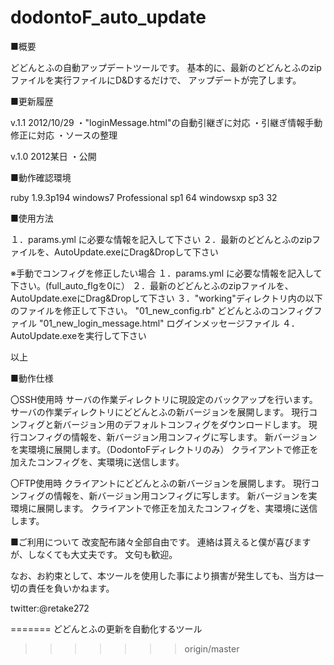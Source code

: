 dodontoF_auto_update
====================

■概要

どどんとふの自動アップデートツールです。
基本的に、最新のどどんとふのzipファイルを実行ファイルにD&Dするだけで、
アップデートが完了します。




■更新履歴

v.1.1  2012/10/29
・"loginMessage.html"の自動引継ぎに対応
・引継ぎ情報手動修正に対応
・ソースの整理

v.1.0  2012某日
・公開




■動作確認環境

ruby 1.9.3p194
windows7 Professional sp1 64
windowsxp sp3 32




■使用方法

１．params.yml に必要な情報を記入して下さい
２．最新のどどんとふのzipファイルを、AutoUpdate.exeにDrag&Dropして下さい


※手動でコンフィグを修正したい場合
１．params.yml に必要な情報を記入して下さい。(full_auto_flgを0に）
２．最新のどどんとふのzipファイルを、AutoUpdate.exeにDrag&Dropして下さい
３．"working"ディレクトリ内の以下のファイルを修正して下さい。
  "01_new_config.rb"  どどんとふのコンフィグファイル
  "01_new_login_message.html"  ログインメッセージファイル
４．AutoUpdate.exeを実行して下さい


以上




■動作仕様

〇SSH使用時
サーバの作業ディレクトリに現設定のバックアップを行います。
サーバの作業ディレクトリにどどんとふの新バージョンを展開します。
現行コンフィグと新バージョン用のデフォルトコンフィグをダウンロードします。
現行コンフィグの情報を、新バージョン用コンフィグに写します。
新バージョンを実環境に展開します。（DodontoFディレクトリのみ）
クライアントで修正を加えたコンフィグを、実環境に送信します。

〇FTP使用時
クライアントにどどんとふの新バージョンを展開します。
現行コンフィグの情報を、新バージョン用コンフィグに写します。
新バージョンを実環境に展開します。
クライアントで修正を加えたコンフィグを、実環境に送信します。




■ご利用について
改変配布諸々全部自由です。
連絡は貰えると僕が喜びますが、しなくても大丈夫です。
文句も歓迎。

なお、お約束として、本ツールを使用した事により損害が発生しても、当方は一切の責任を負いかねます。


twitter:@retake272

=======
どどんとふの更新を自動化するツール
>>>>>>> origin/master
